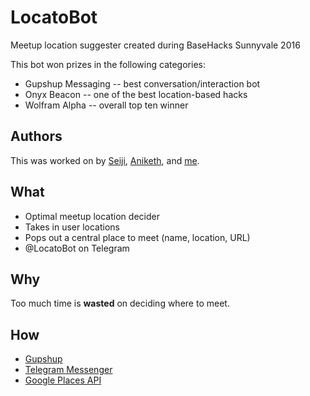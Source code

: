 # LocatoBot
Meetup location suggester created during BaseHacks Sunnyvale 2016

This bot won prizes in the following categories:
* Gupshup Messaging -- best conversation/interaction bot
* Onyx Beacon -- one of the best location-based hacks
* Wolfram Alpha -- overall top ten winner

## Authors
This was worked on by [Seiji](https://github.com/sotsu00), [Aniketh](https://github.com/anikethb), and [me](https://github.com/therealkbhat).

## What
* Optimal meetup location decider
* Takes in user locations
* Pops out a central place to meet (name, location, URL)
* @LocatoBot on Telegram

## Why
Too much time is **wasted** on deciding where to meet.

## How
* [Gupshup](https://www.gupshup.io/developer/home)
* [Telegram Messenger](https://telegram.org/)
* [Google Places API](https://developers.google.com/places/)

